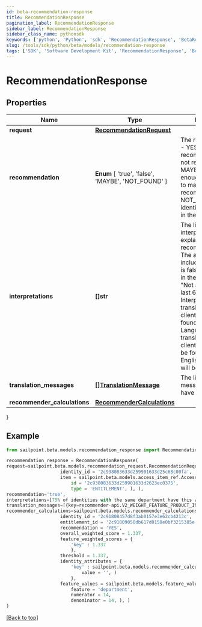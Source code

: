 ```yaml
---
id: beta-recommendation-response
title: RecommendationResponse
pagination_label: RecommendationResponse
sidebar_label: RecommendationResponse
sidebar_class_name: pythonsdk
keywords: ['python', 'Python', 'sdk', 'RecommendationResponse', 'BetaRecommendationResponse'] 
slug: /tools/sdk/python/beta/models/recommendation-response
tags: ['SDK', 'Software Development Kit', 'RecommendationResponse', 'BetaRecommendationResponse']
---
```


# RecommendationResponse


## Properties

Name | Type | Description | Notes
------------ | ------------- | ------------- | -------------
**request** | [**RecommendationRequest**](recommendation-request) |  | [optional] 
**recommendation** |  **Enum** [  'true',    'false',    'MAYBE',    'NOT_FOUND' ] | The recommendation - YES if the access is recommended, NO if not recommended, MAYBE if there is not enough information to make a recommendation, NOT_FOUND if the identity is not found in the system | [optional] 
**interpretations** | **[]str** | The list of interpretations explaining the recommendation. The array is empty if includeInterpretations is false or not present in the request. e.g. - [ \"Not approved in the last 6 months.\" ]. Interpretations will be translated using the client's locale as found in the Accept-Language header. If a translation for the client's locale cannot be found, the US English translation will be returned. | [optional] 
**translation_messages** | [**[]TranslationMessage**](translation-message) | The list of translation messages, if they have been requested. | [optional] 
**recommender_calculations** | [**RecommenderCalculations**](recommender-calculations) |  | [optional] 
}

## Example

```python
from sailpoint.beta.models.recommendation_response import RecommendationResponse

recommendation_response = RecommendationResponse(
request=sailpoint.beta.models.recommendation_request.RecommendationRequest(
                    identity_id = '2c938083633d259901633d25c68c00fa', 
                    item = sailpoint.beta.models.access_item_ref.AccessItemRef(
                        id = '2c938083633d259901633d2623ec0375', 
                        type = 'ENTITLEMENT', ), ),
recommendation='true',
interpretations=[75% of identities with the same department have this access. This information had a high impact on the overall score., 67% of identities with the same peer group have this access. This information had a low impact on the overall score., 42% of identities with the same location have this access. This information had a low impact on the overall score.],
translation_messages=[{key=recommender-api.V2_WEIGHT_FEATURE_PRODUCT_INTERPRETATION_HIGH, values=[75, department]}],
recommender_calculations=sailpoint.beta.models.recommender_calculations.RecommenderCalculations(
                    identity_id = '2c91808457d8f3ab0157e3e62cb4213c', 
                    entitlement_id = '2c91809050db617d0150e0bf3215385e', 
                    recommendation = 'YES', 
                    overall_weighted_score = 1.337, 
                    feature_weighted_scores = {
                        'key' : 1.337
                        }, 
                    threshold = 1.337, 
                    identity_attributes = {
                        'key' : sailpoint.beta.models.recommender_calculations_identity_attributes_value.RecommenderCalculations_identityAttributes_value(
                            value = '', )
                        }, 
                    feature_values = sailpoint.beta.models.feature_value_dto.FeatureValueDto(
                        feature = 'department', 
                        numerator = 14, 
                        denominator = 14, ), )
)

```
[[Back to top]](#) 

